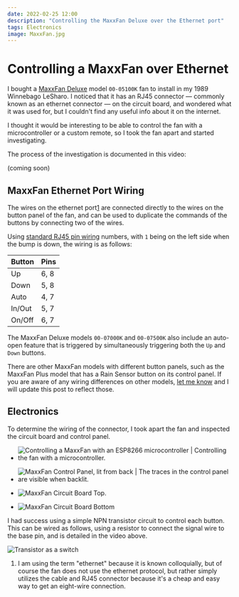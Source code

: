 ```yaml
---
date: 2022-02-25 12:00
description: "Controlling the MaxxFan Deluxe over the Ethernet port"
tags: Electronics
image: MaxxFan.jpg
---
```


# Controlling a MaxxFan over Ethernet

I bought a [MaxxFan Deluxe](https://www.airxcel.com/rv/maxxair/products/fans/maxxfan-deluxe)
model `00-05100K` fan to install in my 1989 Winnebago
LeSharo.  I noticed that it has an RJ45 connector — commonly known as an
ethernet connector — on the circuit board, and wondered what it
was used for, but I couldn't find any useful info about it on the internet.

I thought it would be interesting to be able to control the fan with a
microcontroller or a custom remote, so I took the fan apart and started
investigating.

The process of the investigation is documented in this video:

(coming soon)

## MaxxFan Ethernet Port Wiring

The wires on the ethernet port[1](#footnotes) are connected directly to the
wires on the button panel of the fan, and can be used to duplicate the commands
of the buttons by connecting two of the wires.

Using [standard RJ45 pin wiring](https://www.showmecables.com/blog/post/rj45-pinout)
numbers, with `1` being on the left side when the bump is down, the wiring is as
follows:

| Button      | Pins        |
| ----------- | ----------- |
| Up          | 6, 8        |
| Down        | 5, 8        |
| Auto        | 4, 7        |
| In/Out      | 5, 7        |
| On/Off      | 6, 7        |

The MaxxFan Deluxe models `00-07000K` and `00-07500K` also include an auto-open
feature that is triggered by simultaneously triggering both the `Up` and `Down`
buttons.

There are other MaxxFan models with different button panels, such as the MaxxFan
Plus model that has a Rain Sensor button on its control panel. If you are aware
of any wiring differences on other models, [let me know](mailto:zef@zef.studio)
and I will update this post to reflect those.


## Electronics

To determine the wiring of the connector, I took apart the fan and inspected the
circuit board and control panel.

- ![Controlling a MaxxFan with an ESP8266 microcontroller | Controlling the fan with a microcontroller.](MaxxFan.jpg)
- ![MaxxFan Control Panel, lit from back | The traces in the control panel are visible when backlit.](control-panel-backlit.jpg)

- ![MaxxFan Circuit Board Top.](circuit-board-top.jpg)
- ![MaxxFan Circuit Board Bottom](circuit-board-bottom.jpg)

I had success using a simple NPN transistor circuit to control each button. This
can be wired as follows, using a resistor to connect the signal wire to the
base pin, and is detailed in the video above.

![Transistor as a switch](circuit-schematic.jpg)

1) I am using the term "ethernet" because it is known colloquially, but of
course the fan does not use the ethernet protocol, but rather simply utilizes
the cable and RJ45 connector because it's a cheap and easy way to get an
eight-wire connection.

